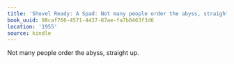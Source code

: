 ```yaml
---
title: 'Shovel Ready: A Spad: Not many people order the abyss, straight up.'
book_uuid: 98caf766-4571-4437-87ae-fa7b0463f3d6
location: '1955'
source: kindle
---
```


Not many people order the abyss, straight up.